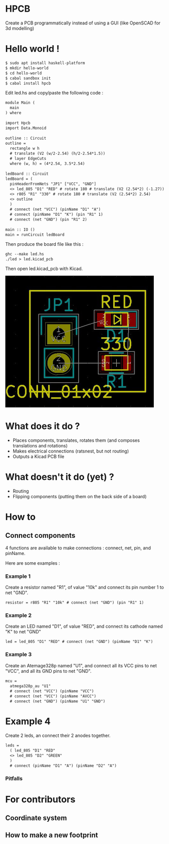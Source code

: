 # HPCB
Create a PCB programmatically instead of using a GUI
(like OpenSCAD for 3d modelling)

# Hello world !
~~~~~
$ sudo apt install haskell-platform
$ mkdir hello-world
$ cd hello-world
$ cabal sandbox init
$ cabal install hpcb
~~~~~

Edit led.hs and copy/paste the following code :

~~~~~
module Main (
  main
) where

import Hpcb
import Data.Monoid

outline :: Circuit
outline =
  rectangle w h
  # translate (V2 (w/2-2.54) (h/2-2.54*1.5))
  # layer EdgeCuts
  where (w, h) = (4*2.54, 3.5*2.54)

ledBoard :: Circuit
ledBoard = (
  pinHeaderFromNets "JP1" ["VCC", "GND"]
  <> led_805 "D1" "RED" # rotate 180 # translate (V2 (2.54*2) (-1.27))
  <> r805 "R1" "330" # rotate 180 # translate (V2 (2.54*2) 2.54)
  <> outline
  )
  # connect (net "VCC") (pinName "D1" "A")
  # connect (pinName "D1" "K") (pin "R1" 1)
  # connect (net "GND") (pin "R1" 2)

main :: IO ()
main = runCircuit ledBoard
~~~~~

Then produce the board file like this :

~~~~~
ghc --make led.hs
./led > led.kicad_pcb
~~~~~

Then open led.kicad_pcb with Kicad.

![led](led.jpg "Led example")


# What does it do ?
- Places components, translates, rotates them (and composes translations and rotations)
- Makes electrical connections (ratsnest, but not routing)
- Outputs a Kicad PCB file

# What doesn't it do (yet) ?
- Routing
- Flipping components (putting them on the back side of a board)

# How to
## Connect components
4 functions are available to make connections :
connect, net, pin, and pinName.

Here are some examples :

### Example 1
Create a resistor named "R1", of value "10k" and connect its pin number 1 to net "GND".

~~~~~
resistor = r805 "R1" "10k" # connect (net "GND") (pin "R1" 1)
~~~~~

### Example 2
Create an LED named "D1", of value "RED", and connect its cathode named "K" to net "GND"

~~~~~
led = led_805 "D1" "RED" # connect (net "GND") (pinName "D1" "K")
~~~~~

### Example 3
Create an Atemage328p named "U1", and connect all its VCC pins to net "VCC", and all its GND pins to net "GND".

~~~~~
mcu =
  atmega328p_au "U1"
  # connect (net "VCC") (pinName "VCC")
  # connect (net "VCC") (pinName "AVCC")
  # connect (net "GND") (pinName "U1" "GND")
~~~~~

# Example 4
Create 2 leds, an connect their 2 anodes together.

~~~~~
leds =
  ( led_805 "D1" "RED"
  <> led_805 "D2" "GREEN"
  )
  # connect (pinName "D1" "A") (pinName "D2" "A")

~~~~~

### Pitfalls



# For contributors

## Coordinate system
## How to make a new footprint
